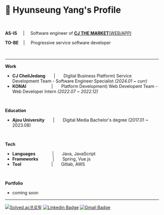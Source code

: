# 📌 Hyunseung Yang's Profile

<br>

**AS-IS** &nbsp; &nbsp;  | &nbsp; &nbsp; Software engineer of [**CJ THE MARKET**(WEB/APP)](https://www.cjthemarket.com/pc/main)

**TO-BE**&nbsp; &nbsp; | &nbsp; &nbsp; Progressive service software developer

<br>

***

**Work**
* **CJ CheilJedang** &nbsp; &nbsp; &nbsp; | &nbsp; &nbsp; &nbsp;  Digital Business Platform) Service Development Team - Software Engineer Specialist *(2024.01 ~ curr)*
* **KONAI** &nbsp; &nbsp; &nbsp; &nbsp; &nbsp; &nbsp; &nbsp; &nbsp; &nbsp; &nbsp;   | &nbsp; &nbsp; &nbsp;  Platform Development) Web Developent Team - Web Developer Intern *(2022.07 ~ 2022.12)*

<br>

**Education**
* **Ajou University** &nbsp; &nbsp; &nbsp; | &nbsp; &nbsp; &nbsp; Digital Media Bachelor's degree (2017.01 ~ 2023.08)

<br>

**Tech**
* **Languages** &nbsp; &nbsp; &nbsp; &nbsp; &nbsp; &nbsp; &nbsp;| &nbsp; &nbsp; &nbsp; Java, JavaScript
* **Frameworks**&nbsp; &nbsp; &nbsp; &nbsp; &nbsp; &nbsp; | &nbsp; &nbsp; &nbsp; Spring, Vue.js
* **Tool** &nbsp; &nbsp; &nbsp; &nbsp; &nbsp; &nbsp; &nbsp; &nbsp; &nbsp; &nbsp; &nbsp; &nbsp; | &nbsp; &nbsp; &nbsp; Gitlab, AWS

<br>

**Portfolio**
* coming soon

***

[![Solved.ac프로필](http://mazassumnida.wtf/api/mini/generate_badge?boj=dev_hsyang)](https://solved.ac/dev_hsyang)
[![Linkedin Badge](https://img.shields.io/badge/-LinkedIn-blue?style=flat-square&logo=Linkedin&logoColor=white&link=https://www.linkedin.com/in/hyunseungyang/)](https://www.linkedin.com/in/hyunseungyang/)
[![Gmail Badge](https://img.shields.io/badge/Gmail-d14836?style=flat-square&logo=Gmail&logoColor=white&link=mailto:dev.hsyang@gmail.com)](mailto:dev.hsyang@gmail.com)
